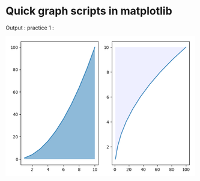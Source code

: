 <h1>Quick graph scripts in matplotlib</h2>

Output : practice 1 :<br>

![alt text](https://github.com/svishrut93/Data-Science--Python/blob/master/Matplotlib%20quick%20scripts/graph1.png)
